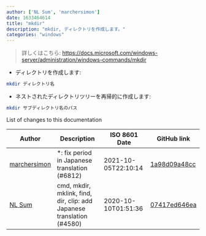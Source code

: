 ```yaml
---
author: ['NL Sum', 'marchersimon']
date: 1633464614
title: "mkdir"
description: "mkdir, ディレクトリを作成します。"
categories: "windows"
---
```

> 詳しくはこちら: <https://docs.microsoft.com/windows-server/administration/windows-commands/mkdir>

- ディレクトリを作成します:

```bash
mkdir ディレクトリ名
```

- ネストされたディレクトリツリーを再帰的に作成します:

```bash
mkdir サブディレクトリ名のパス
```
List of changes to this documentation


Author | Description | ISO 8601 Date | GitHub link
------|-----|-----|-----
[marchersimon](mailto:50295997+marchersimon@users.noreply.github.com) | *: fix period in Japanese translation (#6812) | 2021-10-05T22:10:14 | [1a98d09a48cc](https://github.com/tldr-pages/tldr/commit/1a98d09a48ccebe878f44c0afe6f0f89e1ac3518)
[NL Sum](mailto:nlsum1@users.noreply.github.com) | cmd, mkdir, mklink, find, dir, clip: add Japanese translation (#4580) | 2020-10-10T01:51:36 | [07417ed646ea](https://github.com/tldr-pages/tldr/commit/07417ed646ea1e15c240e02ef226b80e2bc89376)


